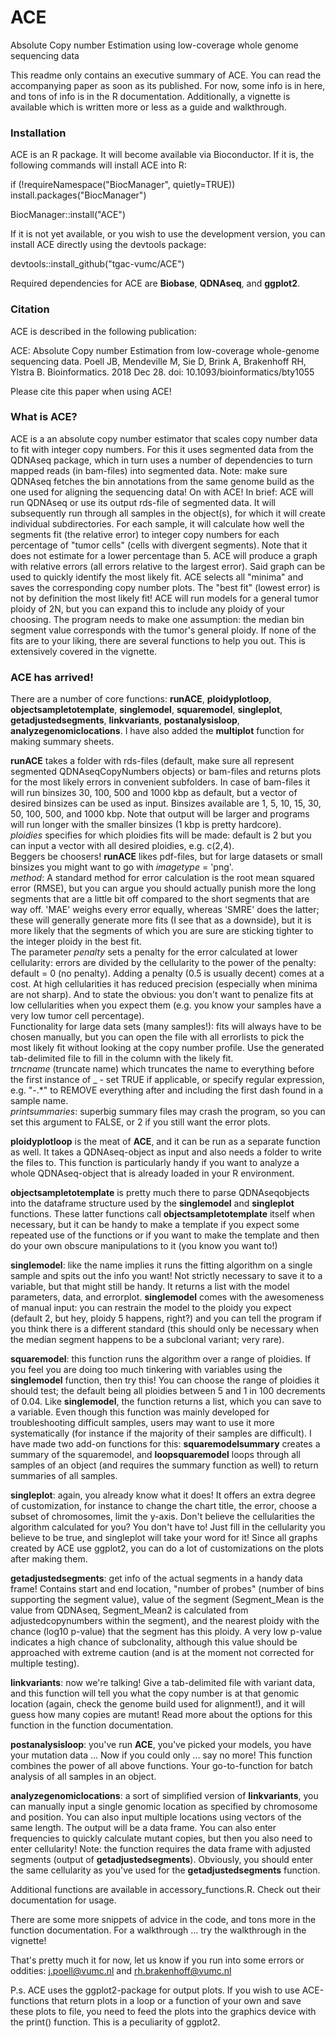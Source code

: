 # ACE

Absolute Copy number Estimation using low-coverage whole genome sequencing data

This readme only contains an executive summary of ACE. You can read the accompanying paper as soon as its published. For now, some info is in here, and tons of info is in the R documentation. Additionally, a vignette is available which is written more or less as a guide and walkthrough. 

### Installation

ACE is an R package. It will become available via Bioconductor. If it is, the following commands will install ACE into R:

if (!requireNamespace("BiocManager", quietly=TRUE))
    install.packages("BiocManager")

BiocManager::install("ACE")

If it is not yet available, or you wish to use the development version, you can install ACE directly using the devtools package:

devtools::install_github("tgac-vumc/ACE")

Required dependencies for ACE are **Biobase**, **QDNAseq**, and **ggplot2**.

### Citation

ACE is described in the following publication:

ACE: Absolute Copy number Estimation from low-coverage whole-genome sequencing data.
Poell JB, Mendeville M, Sie D, Brink A, Brakenhoff RH, Ylstra B.
Bioinformatics. 2018 Dec 28. doi: 10.1093/bioinformatics/bty1055

Please cite this paper when using ACE!

### What is ACE?

ACE is a an absolute copy number estimator that scales copy number data to fit with integer copy numbers. For this it uses segmented data from the QDNAseq package, which in turn uses a number of dependencies to turn mapped reads (in bam-files) into segmented data. Note: make sure QDNAseq fetches the bin annotations from the same genome build as the one used for aligning the sequencing data! On with ACE! In brief: ACE will run QDNAseq or use its output rds-file of segmented data. It will subsequently run through all samples in the object(s), for which it will create individual subdirectories. For each sample, it will calculate how well the segments fit (the relative error) to integer copy numbers for each percentage of "tumor cells" (cells with divergent segments). Note that it does not estimate for a lower percentage than 5. ACE will produce a graph with relative errors (all errors relative to the largest error). Said graph can be used to quickly identify the most likely fit. ACE selects all "minima" and saves the corresponding copy number plots. The "best fit" (lowest error) is not by definition the most likely fit! ACE will run models for a general tumor ploidy of 2N, but you can expand this to include any ploidy of your choosing. The program needs to make one assumption: the median bin segment value corresponds with the tumor's general ploidy. If none of the fits are to your liking, there are several functions to help you out. This is extensively covered in the vignette.

### ACE has arrived!

There are a number of core functions: **runACE**, **ploidyplotloop**, **objectsampletotemplate**, **singlemodel**, **squaremodel**, **singleplot**, **getadjustedsegments**, **linkvariants**, **postanalysisloop**, **analyzegenomiclocations**. I have also added the **multiplot** function for making summary sheets.

**runACE** takes a folder with rds-files (default, make sure all represent segmented QDNAseqCopyNumbers objects) or bam-files and returns plots for the most likely errors in convenient subfolders. In case of bam-files it will run binsizes 30, 100, 500 and 1000 kbp as default, but a vector of desired binsizes can be used as input. Binsizes available are 1, 5, 10, 15, 30, 50, 100, 500, and 1000 kbp. Note that output will be larger and programs will run longer with the smaller binsizes (1 kbp is pretty hardcore). <br>*ploidies* specifies for which ploidies fits will be made: default is 2 but you can input a vector with all desired ploidies, e.g. c(2,4). <br>Beggers be choosers! **runACE** likes pdf-files, but for large datasets or small binsizes you might want to go with *imagetype* = 'png'. <br>*method*: A standard method for error calculation is the root mean squared error (RMSE), but you can argue you should actually punish more the long segments that are a little bit off compared to the short segments that are way off. 'MAE' weighs every error equally, whereas 'SMRE' does the latter; these will generally generate more fits (I see that as a downside), but it is more likely that the segments of which you are sure are sticking tighter to the integer ploidy in the best fit. <br>The parameter *penalty* sets a penalty for the error calculated at lower cellularity: errors are divided by the cellularity to the power of the penalty: default = 0 (no penalty). Adding a penalty (0.5 is usually decent) comes at a cost. At high cellularities it has reduced precision (especially when minima are not sharp). And to state the obvious: you don't want to penalize fits at low cellularities when you expect them (e.g. you know your samples have a very low tumor cell percentage).<br>Functionality for large data sets (many samples!): fits will always have to be chosen manually, but you can open the file with all errorlists to pick the most likely fit without looking at the copy number profile. Use the generated tab-delimited file to fill in the column with the likely fit. <br>*trncname* (truncate name) which truncates the name to everything before the first instance of _ - set TRUE if applicable, or specify regular expression, e.g. "-.*" to REMOVE everything after and including the first dash found in a sample name. <br>*printsummaries*: superbig summary files may crash the program, so you can set this argument to FALSE, or 2 if you still want the error plots.

**ploidyplotloop** is the meat of **ACE**, and it can be run as a separate function as well. It takes a QDNAseq-object as input and also needs a folder to write the files to. This function is particularly handy if you want to analyze a whole QDNAseq-object that is already loaded in your R environment.

**objectsampletotemplate** is pretty much there to parse QDNAseqobjects into the dataframe structure used by the **singlemodel** and **singleplot** functions. These latter functions call **objectsampletotemplate** itself when necessary, but it can be handy to make a template if you expect some repeated use of the functions or if you want to make the template and then do your own obscure manipulations to it (you know you want to!)

**singlemodel**: like the name implies it runs the fitting algorithm on a single sample and spits out the info you want! Not strictly necessary to save it to a variable, but that might still be handy. It returns a list with the model parameters, data, and errorplot. **singlemodel** comes with the awesomeness of manual input: you can restrain the model to the ploidy you expect (default 2, but hey, ploidy 5 happens, right?) and you can tell the program if you think there is a different standard (this should only be necessary when the median segment happens to be a subclonal variant; very rare).

**squaremodel**: this function runs the algorithm over a range of ploidies. If you feel you are doing too much tinkering with variables using the **singlemodel** function, then try this! You can choose the range of ploidies it should test; the default being all ploidies between 5 and 1 in 100 decrements of 0.04. Like **singlemodel**, the function returns a list, which you can save to a variable. Even though this function was mainly developed for troubleshooting difficult samples, users may want to use it more systematically (for instance if the majority of their samples are difficult). I have made two add-on functions for this: **squaremodelsummary** creates a summary of the squaremodel, and **loopsquaremodel** loops through all samples of an object (and requires the summary function as well) to return summaries of all samples. 

**singleplot**: again, you already know what it does! It offers an extra degree of customization, for instance to change the chart title, the error, choose a subset of chromosomes, limit the y-axis. Don't believe the cellularities the algorithm calculated for you? You don't have to! Just fill in the cellularity you believe to be true, and singleplot will take your word for it! Since all graphs created by ACE use ggplot2, you can do a lot of customizations on the plots after making them. 

**getadjustedsegments**: get info of the actual segments in a handy data frame! Contains start and end location, "number of probes" (number of bins supporting the segment value), value of the segment (Segment_Mean is the value from QDNAseq, Segment_Mean2 is calculated from adjustedcopynumbers within the segment), and the nearest ploidy with the chance (log10 p-value) that the segment has this ploidy. A very low p-value indicates a high chance of subclonality, although this value should be approached with extreme caution (and is at the moment not corrected for multiple testing).

**linkvariants**: now we're talking! Give a tab-delimited file with variant data, and this function will tell you what the copy number is at that genomic location (again, check the genome build used for alignment!), and it will guess how many copies are mutant! Read more about the options for this function in the function documentation.

**postanalysisloop**: you've run **ACE**, you've picked your models, you have your mutation data ... Now if you could only ... say no more! This function combines the power of all above functions. Your go-to-function for batch analysis of all samples in an object.

**analyzegenomiclocations**: a sort of simplified version of **linkvariants**, you can manually input a single genomic location as specified by chromosome and position. You can also input multiple locations using vectors of the same length. The output will be a data frame. You can also enter frequencies to quickly calculate mutant copies, but then you also need to enter cellularity! Note: the function requires the data frame with adjusted segments (output of **getadjustedsegments**). Obviously, you should enter the same cellularity as you've used for the **getadjustedsegments** function.

Additional functions are available in accessory_functions.R. Check out their documentation for usage.

There are some more snippets of advice in the code, and tons more in the function documentation. For a walkthrough ... try the walkthrough in the vignette! 

That's pretty much it for now, let us know if you run into some errors or oddities: j.poell@vumc.nl and rh.brakenhoff@vumc.nl

P.s. ACE uses the ggplot2-package for output plots. If you wish to use ACE-functions that return plots in a loop or a function of your own and save these plots to file, you need to feed the plots into the graphics device with the print() function. This is a peculiarity of ggplot2.